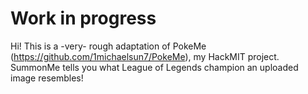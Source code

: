 # Work in progress

Hi! This is a -very- rough adaptation of PokeMe (https://github.com/1michaelsun7/PokeMe), my HackMIT project. SummonMe tells you what League of Legends champion an uploaded image resembles!
